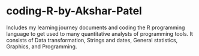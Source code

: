 # coding-R-by-Akshar-Patel
 Includes my learning journey documents and coding the R programming language to get used to many quantitative analysts of programming tools. It consists of Data transformation, Strings and dates, General statistics, Graphics, and Programming.
